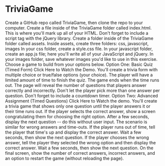 # TriviaGame
Create a GitHub repo called TriviaGame, then clone the repo to your computer. Create a file inside of the TriviaGame folder called index.html. This is where you'll mark up all of your HTML. Don't forget to include a script tag with the jQuery library. Create a folder inside of the TriviaGame folder called assets. Inside assets, create three folders: css, javascript, images    In your css folder, create a style.css file. In your javascript folder, create an app.js file; here you'll write all of your JavaScript and jQuery. In your images folder, save whatever images you'd like to use in this exercise.    Choose a game to build from your options below.     Option One: Basic Quiz (Timed Form)    Click Here to Watch the Demo.   You'll create a trivia form with multiple choice or true/false options (your choice).  The player will have a limited amount of time to finish the quiz.    The game ends when the time runs out. The page will reveal the number of questions that players answer correctly and incorrectly.   Don't let the player pick more than one answer per question. Don't forget to include a countdown timer.    Option Two: Advanced Assignment (Timed Questions)    Click Here to Watch the demo.   You'll create a trivia game that shows only one question until the player answers it or their time runs out. If the player selects the correct answer, show a screen congratulating them for choosing the right option. After a few seconds, display the next question -- do this without user input.  The scenario is similar for wrong answers and time-outs.   If the player runs out of time, tell the player that time's up and display the correct answer. Wait a few seconds, then show the next question. If the player chooses the wrong answer, tell the player they selected the wrong option and then display the correct answer. Wait a few seconds, then show the next question.   On the final screen, show the number of correct answers, incorrect answers, and an option to restart the game (without reloading the page).
